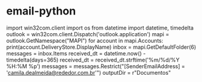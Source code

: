 # email-python
import win32com.client
import os
from datetime import datetime, timedelta
outlook = win32com.client.Dispatch('outlook.application')
mapi = outlook.GetNamespace("MAPI")
for account in mapi.Accounts:
    print(account.DeliveryStore.DisplayName)
inbox = mapi.GetDefaultFolder(6)
messages = inbox.Items
received_dt = datetime.now() - timedelta(days=365)
received_dt = received_dt.strftime('%m/%d/%Y %H:%M %p')
messages = messages.Restrict("[SenderEmailAddress] = 'camila.dealmeida@rededor.com.br'")
outputDir = r"Documentos"
